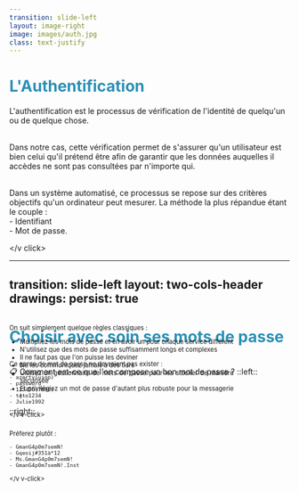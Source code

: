 ```yaml
---
transition: slide-left
layout: image-right
image: images/auth.jpg
class: text-justify
---
```


# L'Authentification

<span v-mark.blue="1">L'authentification est le processus de vérification de l'identité de quelqu'un ou de quelque chose.</span>

<br>
<div v-click="1">Dans notre cas, cette vérification permet de 
s'assurer qu'un utilisateur est bien celui qu'il prétend être
afin de garantir que les données auquelles il accèdes ne sont pas consultées par n'importe qui.
</div>
<br>

<v v-click="2">Dans un système automatisé, ce processus se repose
sur des critères objectifs qu'un ordinateur peut mesurer.
La méthode la plus répandue étant le couple : 
<br>
<span v-mark.circle.blue="3">- Identifiant </span>
<br>
<span v-mark.circle.blue="3">- Mot de passe.</span>

</v click>


<style>
h1 {
  color: #2B90B6;
}
</style>
<!--
-->

---
transition: slide-left
layout: two-cols-header
drawings:
  persist: true
---

# Choisir avec soin ses mots de passe
<br>
📋 Comment est-ce que l'on compose un bon mot de passe ?
::left::
<div class="left">
On suit simplement quelque règles classiques :

  - Multipliez les mots de passe et en avoir un pour chaque service différent
  - N'utilisez que des mots de passe suffisamment longs et complexes
  - Il ne faut pas que l'on puisse les deviner
  - Ne les communiquez jamais à des tiers
  - Utilisez un gestionnaire de mots de passe pour les stocker de manière sécurisée
  - Et privilégiez un mot de passe d'autant plus robuste pour la messagerie !
</div>
::right::
<div class="right1"><v v-click="1">
Ce genre de mot de passe ne devraient pas exister :

    - azerty(uiop)
    - password
    - 123456(7890)
    - toto1234
    - Julie1992
</v v-click></div>

<div class="right"><v v-click="2">
Préferez plutôt : 

    - GmanG4p0m7semN!
    - Gqeoij#351à*12
    - Ms.GmanG4p0m7semN!
    - GmanG4p0m7semN!.Inst
</v v-click>
</div>

<style>
h1 {
  color: #2B90B6;
}
.left{
  margin-top: -100px;
  width: 80%;
  font-size: 80%;
  text-align: justify;
}
.right{
  margin-top: 20px;
  width: 80%;
  font-size: 80%;
  text-align: justify;
}
.right1{
  margin-top: -100px;
  width: 80%;
  font-size: 80%;
  text-align: justify;
}
</style>